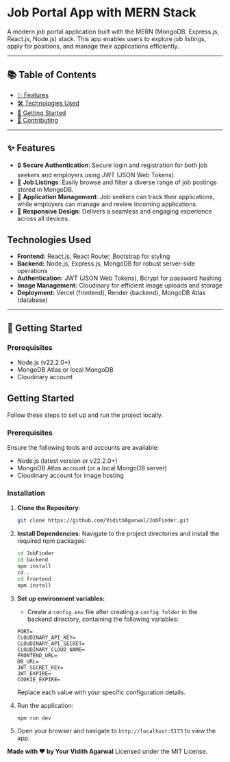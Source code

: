 # Job Portal App with MERN Stack

A modern job portal application built with the MERN (MongoDB, Express.js, React.js, Node.js) stack. This app enables users to explore job listings, apply for positions, and manage their applications efficiently.

---

## 📚 Table of Contents
- [✨ Features](#features)
- [🛠 Technologies Used](#technologies-used)
- [🚀 Getting Started](#getting-started)
- [🤝 Contributing](#contributing)

---

## ✨ Features

- 🔒 **Secure Authentication**: Secure login and registration for both job seekers and employers using JWT (JSON Web Tokens).
- 📝 **Job Listings**: Easily browse and filter a diverse range of job postings stored in MongoDB.
- 📄 **Application Management**: Job seekers can track their applications, while employers can manage and review incoming applications.
- 📱 **Responsive Design**: Delivers a seamless and engaging experience across all devices.

## Technologies Used

- **Frontend:** React.js, React Router, Bootstrap for styling
- **Backend:** Node.js, Express.js, MongoDB for robust server-side operations
- **Authentication:** JWT (JSON Web Tokens), Bcrypt for password hashing
- **Image Management:** Cloudinary for efficient image uploads and storage
- **Deployment:** Vercel (frontend), Render (backend), MongoDB Atlas (database)

---

## 🚀 Getting Started

### Prerequisites
- Node.js (v22.2.0+)
- MongoDB Atlas or local MongoDB
- Cloudinary account

## Getting Started

Follow these steps to set up and run the project locally.

### Prerequisites

Ensure the following tools and accounts are available:
- Node.js (latest version or v22.2.0+)
- MongoDB Atlas account (or a local MongoDB server)
- Cloudinary account for image hosting

### Installation

1. **Clone the Repository**:
   ```bash
   git clone https://github.com/VidithAgarwal/JobFinder.git
   ```
2. **Install Dependencies**: Navigate to the project directories and install the required npm packages:
   ```sh
   cd JobFinder
   cd backend
   npm install
   cd..
   cd frontend
   npm install
   ```
3. **Set up environment variables:**
   - Create a `config.env` file after creating a `config folder` in the backend directory, containing the following variables:
   ```env
   PORT=
   CLOUDINARY_API_KEY=
   CLOUDINARY_API_SECRET=
   CLOUDINARY_CLOUD_NAME=
   FRONTEND_URL=
   DB_URL=
   JWT_SECRET_KEY=
   JWT_EXPIRE=
   COOKIE_EXPIRE=
   ```

   Replace each value with your specific configuration details.

4. Run the application:
   ```sh
   npm run dev
   ```
5. Open your browser and navigate to `http://localhost:5173` to view the app.

**Made with ❤️ by Your Vidith Agarwal**
 Licensed under the MIT License.
